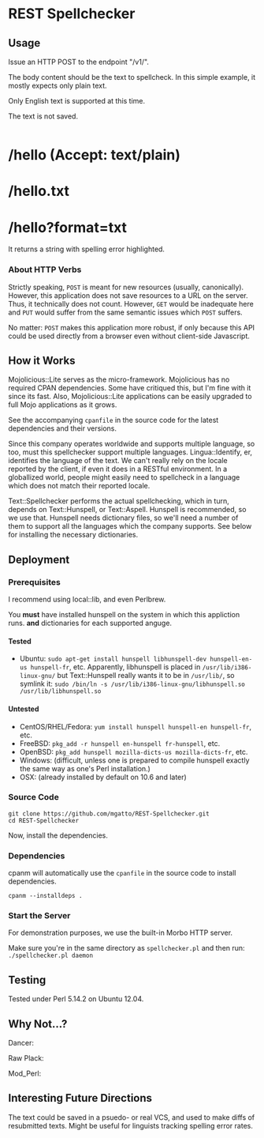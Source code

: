 REST Spellchecker
=================

Usage
-----

Issue an HTTP POST to the endpoint "/v1/".

The body content should be the text to spellcheck. In this simple example, it
mostly expects only plain text.

Only English text is supported at this time.

The text is not saved.

```

```

  # /hello (Accept: text/plain)
  # /hello.txt
  # /hello?format=txt


It returns a string with spelling error highlighted.



### About HTTP Verbs

Strictly speaking, `POST` is meant for new resources (usually, canonically).
However, this application does not save resources to a URL on the server.
Thus, it technically does not count. However, `GET` would be inadequate here
and `PUT` would suffer from the same semantic issues which `POST` suffers.

No matter: `POST` makes this application more robust, if only because this API
could be used directly from a browser even without client-side Javascript.

How it Works
------------

Mojolicious::Lite serves as the micro-framework. Mojolicious has no required
CPAN dependencies. Some have critiqued this, but I'm fine with it since its
fast. Also, Mojolicious::Lite applications can be easily upgraded to full
Mojo applications as it grows.

See the accompanying `cpanfile` in the source code for the latest dependencies
and their versions.

Since this company operates worldwide and supports multiple language, so too,
must this spellchecker support multiple languages.  Lingua::Identify, er,
identifies the language of the text. We can't really rely on the locale reported
by the client, if even it does in a RESTful environment. In a globallized world,
people might easily need to spellcheck in a language which does not match their
reported locale.

Text::Spellchecker performs the actual spellchecking, which in turn, depends on
Text::Hunspell, or Text::Aspell. Hunspell is recommended, so we use that.
Hunspell needs dictionary files, so we'll need a number of them to support all
the languages which the company supports. See below for installing the necessary
dictionaries.


Deployment
----------

### Prerequisites

I recommend using local::lib, and even Perlbrew.

You **must** have installed hunspell on the system in which this appliction
runs. **and** dictionaries for each supported anguge.

#### Tested

* Ubuntu:
    `sudo apt-get install hunspell libhunspell-dev hunspell-en-us hunspell-fr`, etc.
    Apparently, libhunspell is placed in `/usr/lib/i386-linux-gnu/` but Text::Hunspell
    really wants it to be in `/usr/lib/`, so symlink it:
    `sudo /bin/ln -s /usr/lib/i386-linux-gnu/libhunspell.so /usr/lib/libhunspell.so`

#### Untested

* CentOS/RHEL/Fedora:
    `yum install hunspell hunspell-en hunspell-fr`, etc.
* FreeBSD:
    `pkg_add -r hunspell en-hunspell fr-hunspell`, etc.
* OpenBSD:
    `pkg_add hunspell mozilla-dicts-us mozilla-dicts-fr`, etc.
* Windows: (difficult, unless one is prepared to compile hunspell exactly the same way as one's Perl installation.)
* OSX: (already installed by default on 10.6 and later)


### Source Code

```
git clone https://github.com/mgatto/REST-Spellchecker.git
cd REST-Spellchecker
```

Now, install the dependencies.

### Dependencies

cpanm will automatically use the `cpanfile` in the source code to install dependencies.

`cpanm --installdeps .`


### Start the Server

For demonstration purposes, we use the built-in Morbo HTTP server.

Make sure you're in the same directory as `spellchecker.pl` and then run:
`./spellchecker.pl daemon`



Testing
-------

Tested under Perl 5.14.2 on Ubuntu 12.04.


Why Not...?
-----------

Dancer:


Raw Plack:


Mod_Perl:


Interesting Future Directions
-----------------------------
The text could be saved in a psuedo- or real VCS, and used to make diffs of
resubmitted texts. Might be useful for linguists tracking spelling error rates.
